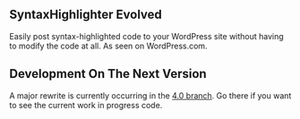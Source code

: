 ## SyntaxHighlighter Evolved

Easily post syntax-highlighted code to your WordPress site without having to modify the code at all. As seen on WordPress.com.

## Development On The Next Version

A major rewrite is currently occurring in the [4.0 branch](https://github.com/Viper007Bond/syntaxhighlighter/tree/4.0). Go there if you want to see the current work in progress code.